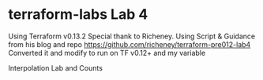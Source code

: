 # terraform-labs Lab 4
Using Terraform v0.13.2
Special thank to Richeney. Using Script & Guidance from his blog and repo https://github.com/richeney/terraform-pre012-lab4
Converted it and modify to run on TF v0.12+ and my variable

Interpolation Lab and Counts 